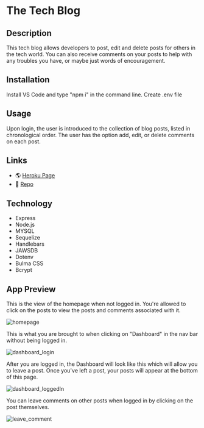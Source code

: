 # The Tech Blog

## Description

This tech blog allows developers to post, edit and delete posts for others in the tech world.  You can also receive comments on your posts to help with any troubles you have, or maybe just words of encouragement.

## Installation

Install VS Code and type "npm i" in the command line.
Create .env file

## Usage

Upon login, the user is introduced to the collection of blog posts, listed in chronological order. The user has the option add, edit, or delete comments on each post.

## Links

* 🌎 [Heroku Page]()
* 💾 [Repo](https://github.com/BMArsenault/the-tech-blog)

## Technology

* Express
* Node.js
* MYSQL
* Sequelize
* Handlebars
* JAWSDB
* Dotenv
* Bulma CSS
* Bcrypt

## App Preview

This is the view of the homepage when not logged in.  You're allowed to click on the posts to view the posts and comments associated with it.

![homepage](https://user-images.githubusercontent.com/89749979/151017912-e5a93156-cc1f-4cc8-99c1-f50d1b82e2fe.png)

This is what you are brought to when clicking on "Dashboard" in the nav bar without being logged in.

![dashboard_login](https://user-images.githubusercontent.com/89749979/151018066-0381ad64-7b20-42b5-88ac-e200c3b41e29.png)

After you are logged in, the Dashboard will look like this which will allow you to leave a post.  Once you've left a post, your posts will appear at the bottom of this page.

![dashboard_loggedIn](https://user-images.githubusercontent.com/89749979/151018232-0252c47f-e011-40b1-ae1a-ff39ab7f60b7.png)

You can leave comments on other posts when logged in by clicking on the post themselves.

![leave_comment](https://user-images.githubusercontent.com/89749979/151018372-5638a4ce-ed4f-44a4-90d4-2c49bec1872d.png)





